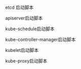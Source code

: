 etcd 启动脚本

apiserver启动脚本

kube-schedule启动脚本

kube-controller-manager启动脚本

kubelet启动脚本

kube-proxy启动脚本
